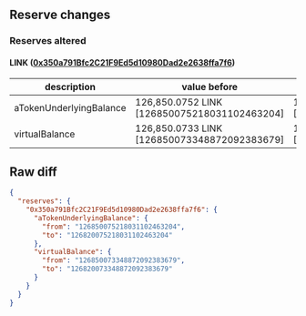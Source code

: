 ## Reserve changes

### Reserves altered

#### LINK ([0x350a791Bfc2C21F9Ed5d10980Dad2e2638ffa7f6](https://optimistic.etherscan.io/address/0x350a791Bfc2C21F9Ed5d10980Dad2e2638ffa7f6))

| description | value before | value after |
| --- | --- | --- |
| aTokenUnderlyingBalance | 126,850.0752 LINK [126850075218031102463204] | 126,820.0752 LINK [126820075218031102463204] |
| virtualBalance | 126,850.0733 LINK [126850073348872092383679] | 126,820.0733 LINK [126820073348872092383679] |


## Raw diff

```json
{
  "reserves": {
    "0x350a791Bfc2C21F9Ed5d10980Dad2e2638ffa7f6": {
      "aTokenUnderlyingBalance": {
        "from": "126850075218031102463204",
        "to": "126820075218031102463204"
      },
      "virtualBalance": {
        "from": "126850073348872092383679",
        "to": "126820073348872092383679"
      }
    }
  }
}
```